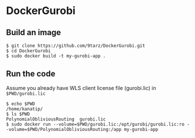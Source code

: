 # DockerGurobi

## Build an image
```console
$ git clone https://github.com/9tarz/DockerGurobi.git
$ cd DockerGurobi
$ sudo docker build -t my-gurobi-app .
```

## Run the code
Assume you already have WLS client license file (gurobi.lic) in  ```$PWD/gurobi.lic ```
```console
$ echo $PWD
/home/kanatip/
$ ls $PWD
PolynomialObliviousRouting  gurobi.lic
$ sudo docker run --volume=$PWD/gurobi.lic:/opt/gurobi/gurobi.lic:ro --volume=$PWD/PolynomialObliviousRouting:/app my-gurobi-app
```
